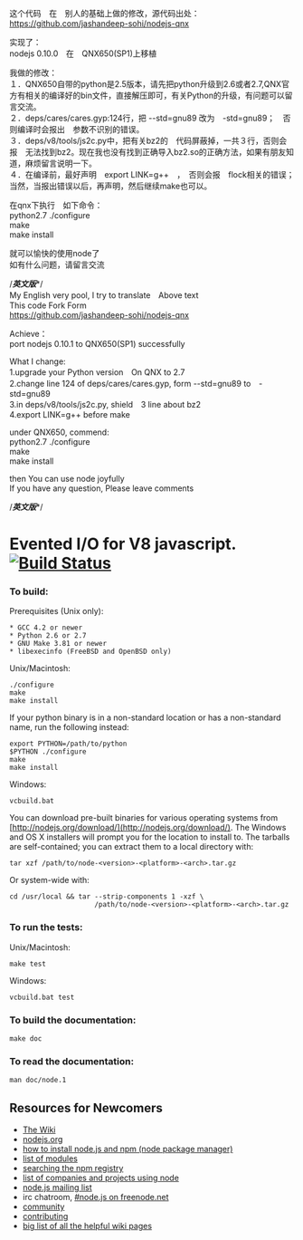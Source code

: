 这个代码　在　别人的基础上做的修改，源代码出处：  
https://github.com/jashandeep-sohi/nodejs-qnx  

实现了：  
nodejs 0.10.0　在　QNX650(SP1)上移植  

我做的修改：  
１．QNX650自带的python是2.5版本，请先把python升级到2.6或者2.7,QNX官方有相关的编译好的bin文件，直接解压即可，有关Python的升级，有问题可以留言交流。  
２．deps/cares/cares.gyp:124行，把  --std=gnu89  改为　-std=gnu89；　否则编译时会报出　参数不识别的错误。  
３．deps/v8/tools/js2c.py中，把有关bz2的　代码屏蔽掉，一共３行，否则会报　无法找到bz2。现在我也没有找到正确导入bz2.so的正确方法，如果有朋友知道，麻烦留言说明一下。  
４．在编译前，最好声明　export LINK=g++　，　否则会报　flock相关的错误；当然，当报出错误以后，再声明，然后继续make也可以。  

在qnx下执行　如下命令：  
python2.7 ./configure  
make  
make install  
  
就可以愉快的使用node了  
如有什么问题，请留言交流  

/*****英文版******/  
My English very pool, I try to translate　Above text  
This code Fork Form   
https://github.com/jashandeep-sohi/nodejs-qnx  

Achieve：  
port nodejs 0.10.1 to QNX650(SP1) successfully  
  
What I change:  
1.upgrade your Python version　On QNX  to 2.7  
2.change line 124 of deps/cares/cares.gyp, form --std=gnu89  to　-std=gnu89  
3.in deps/v8/tools/js2c.py, shield　3 line about bz2  
4.export LINK=g++ before make   
  
under QNX650, commend:  
python2.7 ./configure  
make  
make install  
  
then You can use node joyfully   
If you have any question, Please leave comments  
  
/*****英文版******/  


Evented I/O for V8 javascript. [![Build Status](https://secure.travis-ci.org/joyent/node.png)](http://travis-ci.org/joyent/node)
===

### To build:

Prerequisites (Unix only):

    * GCC 4.2 or newer
    * Python 2.6 or 2.7
    * GNU Make 3.81 or newer
    * libexecinfo (FreeBSD and OpenBSD only)

Unix/Macintosh:

    ./configure
    make
    make install

If your python binary is in a non-standard location or has a
non-standard name, run the following instead:

    export PYTHON=/path/to/python
    $PYTHON ./configure
    make
    make install

Windows:

    vcbuild.bat

You can download pre-built binaries for various operating systems from
[http://nodejs.org/download/](http://nodejs.org/download/).  The Windows
and OS X installers will prompt you for the location to install to.
The tarballs are self-contained; you can extract them to a local directory
with:

    tar xzf /path/to/node-<version>-<platform>-<arch>.tar.gz

Or system-wide with:

    cd /usr/local && tar --strip-components 1 -xzf \
                         /path/to/node-<version>-<platform>-<arch>.tar.gz

### To run the tests:

Unix/Macintosh:

    make test

Windows:

    vcbuild.bat test

### To build the documentation:

    make doc

### To read the documentation:

    man doc/node.1

Resources for Newcomers
---
  - [The Wiki](https://github.com/joyent/node/wiki)
  - [nodejs.org](http://nodejs.org/)
  - [how to install node.js and npm (node package manager)](http://www.joyent.com/blog/installing-node-and-npm/)
  - [list of modules](https://github.com/joyent/node/wiki/modules)
  - [searching the npm registry](http://npmjs.org/)
  - [list of companies and projects using node](https://github.com/joyent/node/wiki/Projects,-Applications,-and-Companies-Using-Node)
  - [node.js mailing list](http://groups.google.com/group/nodejs)
  - irc chatroom, [#node.js on freenode.net](http://webchat.freenode.net?channels=node.js&uio=d4)
  - [community](https://github.com/joyent/node/wiki/Community)
  - [contributing](https://github.com/joyent/node/wiki/Contributing)
  - [big list of all the helpful wiki pages](https://github.com/joyent/node/wiki/_pages)
